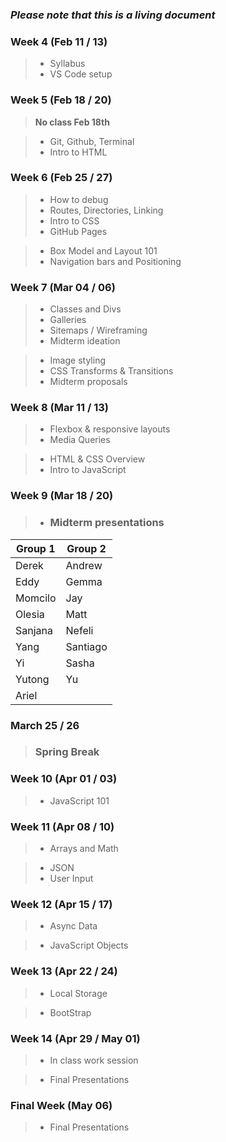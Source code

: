 ### **_Please note that this is a living document_**

### Week 4 (Feb 11 / 13)

> - Syllabus
> - VS Code setup

### Week 5 (Feb 18 / 20)

> **No class Feb 18th**

> - Git, Github, Terminal
> - Intro to HTML

### Week 6 (Feb 25 / 27)

> - How to debug
> - Routes, Directories, Linking
> - Intro to CSS
> - GitHub Pages

> - Box Model and Layout 101
> - Navigation bars and Positioning

### Week 7 (Mar 04 / 06)

> - Classes and Divs
> - Galleries
> - Sitemaps / Wireframing
> - Midterm ideation

> - Image styling
> - CSS Transforms & Transitions
> - Midterm proposals

### Week 8 (Mar 11 / 13)

> - Flexbox & responsive layouts
> - Media Queries

> - HTML & CSS Overview
> - Intro to JavaScript

### Week 9 (Mar 18 / 20)

> - ### Midterm presentations

| Group 1 | Group 2  |
| ------- | -------- |
| Derek   | Andrew   |
| Eddy    | Gemma    |
| Momcilo | Jay      |
| Olesia  | Matt     |
| Sanjana | Nefeli   |
| Yang    | Santiago |
| Yi      | Sasha    |
| Yutong  | Yu       |
| Ariel   |          |

### March 25 / 26

> ### Spring Break

### Week 10 (Apr 01 / 03)

> - JavaScript 101

### Week 11 (Apr 08 / 10)

> - Arrays and Math

> - JSON
> - User Input

### Week 12 (Apr 15 / 17)

> - Async Data

> - JavaScript Objects

### Week 13 (Apr 22 / 24)

> - Local Storage

> - BootStrap

### Week 14 (Apr 29 / May 01)

> - In class work session

> - Final Presentations

### Final Week (May 06)

> - Final Presentations

